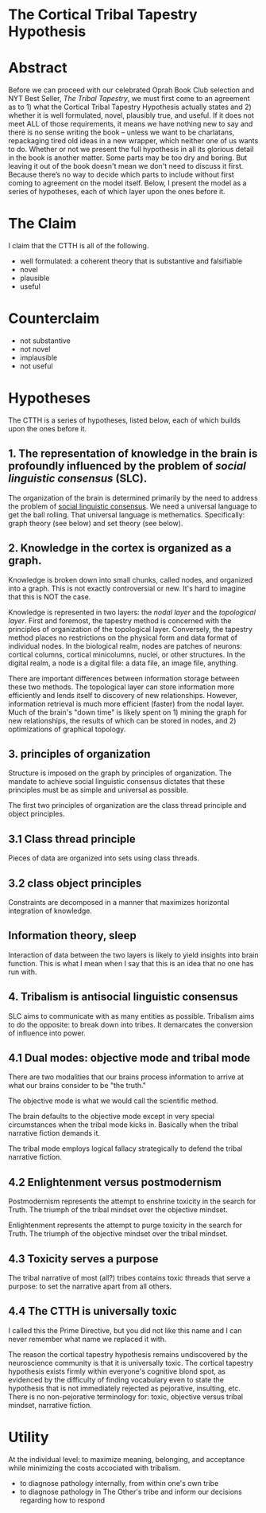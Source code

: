 # The Cortical Tribal Tapestry Hypothesis

# Abstract 

Before we can proceed with our celebrated Oprah Book Club selection and NYT Best Seller, *The Tribal Tapestry*, we must first come to an agreement as to 1) what the Cortical Tribal Tapestry Hypothesis actually states and 2) whether it is well formulated, novel, plausibly true, and useful. If it does not meet ALL of those requirements, it means we have nothing new to say and there is no sense writing the book – unless we want to be charlatans, repackaging tired old ideas in a new wrapper, which neither one of us wants to do. Whether or not we present the full hypothesis in all its glorious detail in the book is another matter. Some parts may be too dry and boring. But leaving it out of the book doesn't mean we don't need to discuss it first. Because there’s no way to decide which parts to include without first coming to agreement on the model itself. Below, I present the model as a series of hypotheses, each of which layer upon the ones before it.

# The Claim

I claim that the CTTH is all of the following.

- well formulated: a coherent theory that is substantive and falsifiable
- novel
- plausible
- useful

# Counterclaim

- not substantive
- not novel
- implausible
- not useful

# Hypotheses

The CTTH is a series of hypotheses, listed below, each of which builds upon the ones before it.

## 1. The representation of knowledge in the brain is profoundly influenced by the problem of *social linguistic consensus* (SLC).

The organization of the brain is determined primarily by the need to address the problem of [social linguistic consensus](https://github.com/wds4/tribal-tapestry/blob/main/glossary/socialLinguisticConsensus.md). We need a universal language to get the ball rolling. That universal language is methematics. Specifically: graph theory (see below) and set theory (see below).

## 2. Knowledge in the cortex is organized as a graph.

Knowledge is broken down into small chunks, called nodes, and organized into a graph. This is not exactly controversial or new. It's hard to imagine that this is NOT the case. 

Knowledge is represented in two layers: the *nodal layer* and the *topological layer*. First and foremost, the tapestry method is concerned with the principles of organization of the topological layer. Conversely, the tapestry method places no restrictions on the physical form and data format of individual nodes. In the biological realm, nodes are patches of neurons: cortical columns, cortical minicolumns, nuclei, or other structures. In the digital realm, a node is a digital file: a data file, an image file, anything. 

There are important differences between information storage between these two methods. The topological layer can store information more efficiently and lends itself to discovery of new relationships. However, information retrieval is much more efficient (faster) from the nodal layer. Much of the brain's "down time" is likely spent on 1) mining the graph for new relationships, the results of which can be stored in nodes, and 2) optimizations of graphical topology. 

## 3. principles of organization

Structure is imposed on the graph by principles of organization. The mandate to achieve social linguistic consensus dictates that these principles must be as simple and universal as possible.

The first two principles of organization are the class thread principle and object principles.

## 3.1 Class thread principle

Pieces of data are organized into sets using class threads.

## 3.2 class object principles

Constraints are decomposed in a manner that maximizes horizontal integration of knowledge.

## Information theory, sleep

Interaction of data between the two layers is likely to yield insights into brain function. This is what I mean when I say that this is an idea that no one has run with.

## 4. Tribalism is antisocial linguistic consensus

SLC aims to communicate with as many entities as possible. Tribalism aims to do the opposite: to break down into tribes. It demarcates the conversion of influence into power.

## 4.1 Dual modes: objective mode and tribal mode

There are two modalities that our brains process information to arrive at what our brains consider to be "the truth."

The objective mode is what we would call the scientific method.

The brain defaults to the objective mode except in very special circumstances when the tribal mode kicks in. Basically when the tribal narrative fiction demands it.

The tribal mode employs logical fallacy strategically to defend the tribal narrative fiction.

## 4.2 Enlightenment versus postmodernism

Postmodernism represents the attempt to enshrine toxicity in the search for Truth. The triumph of the tribal mindset over the objective mindset. 

Enlightenment represents the attempt to purge toxicity in the search for Truth. The triumph of the objective mindset over the tribal mindset.

## 4.3 Toxicity serves a purpose

The tribal narrative of most (all?) tribes contains toxic threads that serve a purpose: to set the narrative apart from all others.

## 4.4 The CTTH is universally toxic

I called this the Prime Directive, but you did not like this name and I can never remember what name we replaced it with.

The reason the cortical tapestry hypothesis remains undiscovered by the neuroscience community is that it is universally toxic. The cortical tapestry hypothesis exists firmly within everyone's cognitive blond spot, as evidenced by the difficulty of finding vocabulary even to state the hypothesis that is not immediately rejected as pejorative, insulting, etc. There is no non-pejorative terminology for: toxic, objective versus tribal mindset, narrative fiction. 

# Utility

At the individual level: to maximize meaning, belonging, and acceptance while minimizing the costs accociated with tribalism. 

- to diagnose pathology internally, from within one's own tribe
- to diagnose pathology in The Other's tribe and inform our decisions regarding how to respond





